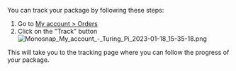 <p>You can track your package by following these steps:</p>
<ol>
<li>Go to <a href="https://turingpi.com/my-account/orders/" target="_blank" rel="noopener">My account &gt; Orders</a>
</li>
<li>Click on the "Track" button<br><img src="https://help.turingpi.com/hc/article_attachments/8847214998813" alt="Monosnap_My_account_-_Turing_Pi_2023-01-18_15-35-18.png">
</li>
</ol>
<p>This will take you to the tracking page where you can follow the progress of your package.</p>